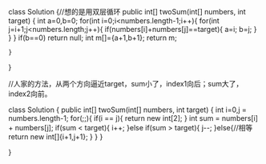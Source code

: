 class Solution {//想的是用双层循环
    public int[] twoSum(int[] numbers, int target) {
        int a=0,b=0;
        for(int i=0;i<numbers.length-1;i++){
            for(int j=i+1;j<numbers.length;j++){
                if(numbers[i]+numbers[j]==target){
                     a=i;
                     b=j;
                }
            }
        }
        if(b==0) return null;
        int m[]={a+1,b+1};
        return m;
        

    }
}

//人家的方法，从两个方向逼近target，sum小了，index1向后；sum大了，index2向前。

class Solution {
    public int[] twoSum(int[] numbers, int target) {
		int i=0,j = numbers.length-1;
		for(;;){
			if(i == j){
				return new int[2];
			}
			int sum = numbers[i] + numbers[j];
			if(sum < target){
				i++;
			}else if(sum > target){
				j--;
			}else{//相等
				return new int[]{i+1,j+1};
			}
		}
    }
	
}